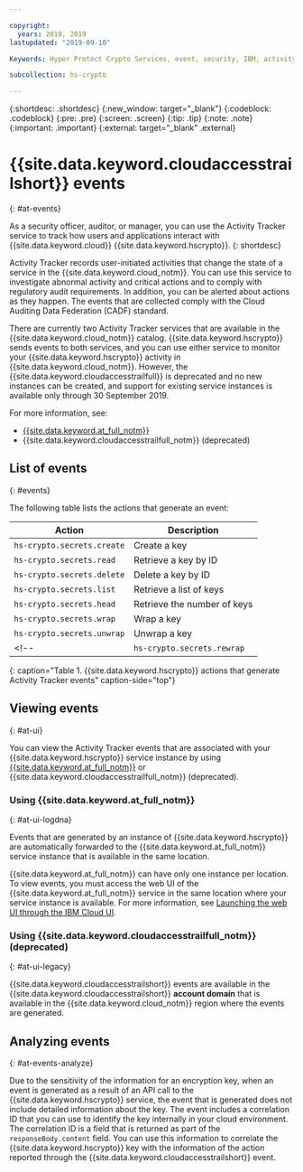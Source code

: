 ```yaml
---

copyright:
  years: 2018, 2019
lastupdated: "2019-09-10"

Keywords: Hyper Protect Crypto Services, event, security, IBM, activity tracker, LogDNA, KMS API calls, monitor KMS events

subcollection: hs-crypto

---
```

{:shortdesc: .shortdesc}
{:new_window: target="_blank"}
{:codeblock: .codeblock}
{:pre: .pre}
{:screen: .screen}
{:tip: .tip}
{:note: .note}
{:important: .important}
{:external: target="_blank" .external}

# {{site.data.keyword.cloudaccesstrailshort}} events
{: #at-events}

As a security officer, auditor, or manager, you can use the Activity Tracker service to track how users and applications interact with {{site.data.keyword.cloud}} {{site.data.keyword.hscrypto}}.
{: shortdesc}

Activity Tracker records user-initiated activities that change the state of a service in the {{site.data.keyword.cloud_notm}}. You can use this service to investigate abnormal activity and critical actions and to comply with regulatory audit requirements. In addition, you can be alerted about actions as they happen. The events that are collected comply with the Cloud Auditing Data Federation (CADF) standard.

There are currently two Activity Tracker services that are available in the {{site.data.keyword.cloud_notm}} catalog. {{site.data.keyword.hscrypto}} sends events to both services, and you can use either service to monitor your {{site.data.keyword.hscrypto}} activity in {{site.data.keyword.cloud_notm}}. However, the {{site.data.keyword.cloudaccesstrailfull}} is deprecated and no new instances can be created, and support for existing service instances is available only through 30 September 2019.

For more information, see:
* [{{site.data.keyword.at_full_notm}}](/docs/services/Activity-Tracker-with-LogDNA?topic=logdnaat-getting-started#getting-started)
* {{site.data.keyword.cloudaccesstrailfull_notm}} (deprecated)

## List of events
{: #events}

The following table lists the actions that generate an event:

| Action                   | Description                 |
| ------------------------ | --------------------------- |
| `hs-crypto.secrets.create`     | Create a key                |
| `hs-crypto.secrets.read`       | Retrieve a key by ID        |
| `hs-crypto.secrets.delete`     | Delete a key by ID          |
| `hs-crypto.secrets.list`       | Retrieve a list of keys     |
| `hs-crypto.secrets.head`       | Retrieve the number of keys |
| `hs-crypto.secrets.wrap`       | Wrap a key                  |
| `hs-crypto.secrets.unwrap`     | Unwrap a key                |
<!-- | `hs-crypto.secrets.rewrap`     | rewrap a key                | -->
{: caption="Table 1. {{site.data.keyword.hscrypto}} actions that generate Activity Tracker events" caption-side="top"}

## Viewing events
{: #at-ui}

You can view the Activity Tracker events that are associated with your {{site.data.keyword.hscrypto}} service instance by using [{{site.data.keyword.at_full_notm}}](/docs/services/Activity-Tracker-with-LogDNA?topic=logdnaat-getting-started#getting-started) or {{site.data.keyword.cloudaccesstrailfull_notm}} (deprecated).

### Using {{site.data.keyword.at_full_notm}}
{: #at-ui-logdna}

Events that are generated by an instance of {{site.data.keyword.hscrypto}} are automatically forwarded to the {{site.data.keyword.at_full_notm}} service instance that is available in the same location.

{{site.data.keyword.at_full_notm}} can have only one instance per location. To view events, you must access the web UI of the {{site.data.keyword.at_full_notm}} service in the same location where your service instance is available. For more information, see [Launching the web UI through the IBM Cloud UI](/docs/services/Activity-Tracker-with-LogDNA?topic=logdnaat-launch#launch_step2).

### Using {{site.data.keyword.cloudaccesstrailfull_notm}} (deprecated)
{: #at-ui-legacy}

{{site.data.keyword.cloudaccesstrailshort}} events are available in the {{site.data.keyword.cloudaccesstrailshort}} **account domain** that is available in the {{site.data.keyword.cloud_notm}} region where the events are generated.

## Analyzing events
{: #at-events-analyze}

Due to the sensitivity of the information for an encryption key, when an event is generated as a result of an API call to the {{site.data.keyword.hscrypto}} service, the event that is generated does not include detailed information about the key. The event includes a correlation ID that you can use to identify the key internally in your cloud environment. The correlation ID is a field that is returned as part of the `responseBody.content` field. You can use this information to correlate the {{site.data.keyword.hscrypto}} key with the information of the action reported through the {{site.data.keyword.cloudaccesstrailshort}} event.

